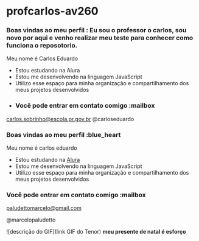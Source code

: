 # profcarlos-av260
### Boas vindas ao meu perfil : Eu sou o professor o carlos, sou novo por aqui e venho realizar meu teste para conhecer como funciona o reposotorio.
Meu nome é Carlos Eduardo
- Estou estudando na Alura
- Estou me desenvolvendo na linguagem JavaScript
- Utilizo esse espaço para minha organização e compartilhamento dos meus projetos desenvolvidos
- ### Você pode entrar em contato comigo :mailbox

carlos.sobrinho@escola.pr.gov.br
@carloseduardo
### Boas vindas ao meu perfil :blue_heart

Meu nome é carlos eduardo

- Estou estudando na [Alura](https://www.alura.com.br)
- Estou me desenvolvendo na linguagem JavaScript
- Utilizo esse espaço para minha organização e compartilhamento dos meus projetos desenvolvidos

### Você pode entrar em contato comigo :mailbox

paludettomarcelo@gmail.com

@marcelopaludetto

![descrição do GIF](link GIF do Tenor)
**meu presente de natal é esforço**

